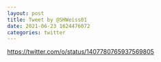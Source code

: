 ```yaml
--- 
layout: post 
title: Tweet by @SHWeiss01 
date: 2021-06-23 1624476072 
categories: twitter 
--- 
```

https://twitter.com/o/status/1407780765937569805